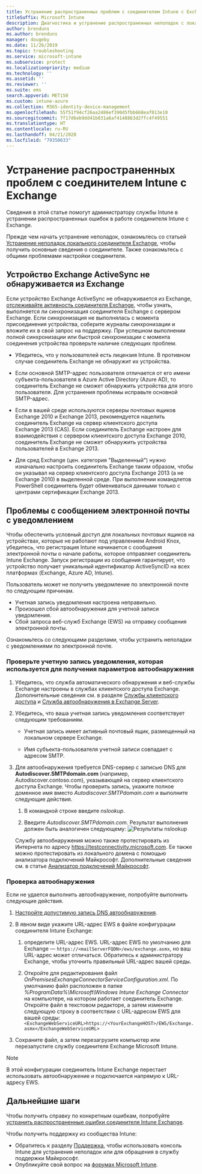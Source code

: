 ```yaml
---
title: Устранение распространенных проблем с соединителем Intune с Exchange
titleSuffix: Microsoft Intune
description: Диагностика и устранение распространенных неполадок с локальным соединителем Microsoft Intune с Exchange.
author: brenduns
ms.author: brenduns
manager: dougeby
ms.date: 11/26/2019
ms.topic: troubleshooting
ms.service: microsoft-intune
ms.subservice: protect
ms.localizationpriority: medium
ms.technology: ''
ms.assetid: ''
ms.reviewer: ''
ms.suite: ems
search.appverid: MET150
ms.custom: intune-azure
ms.collection: M365-identity-device-management
ms.openlocfilehash: 55f51f94cf26aa2486ef390d5fbb668eaf013e10
ms.sourcegitcommit: 7f17d6eb9dd41b031a6af4148863d2ffc4f49551
ms.translationtype: HT
ms.contentlocale: ru-RU
ms.lasthandoff: 04/21/2020
ms.locfileid: "79350633"
---
```

# <a name="resolve-common-problems-with-the-intune-exchange-connector"></a>Устранение распространенных проблем с соединителем Intune с Exchange
 
Сведения в этой статье помогут администратору службы Intune в устранении распространенных ошибок в работе соединителя Intune с Exchange.

Прежде чем начать устранение неполадок, ознакомьтесь со статьей [Устранение неполадок локального соединителя Exchange](troubleshoot-exchange-connector.md), чтобы получить основные сведения о соединителе. Также ознакомьтесь с общими проблемами настройки соединителя.

## <a name="an-exchange-activesync-device-isnt-discovered-from-exchange"></a>Устройство Exchange ActiveSync не обнаруживается из Exchange

Если устройство Exchange ActiveSync не обнаруживается из Exchange, [отслеживайте активность соединителя Exchange](exchange-connector-install.md#on-premises-intune-exchange-connector-high-availability-support), чтобы узнать, выполняется ли синхронизация соединителя Exchange с сервером Exchange. Если синхронизация не выполнялась с момента присоединения устройства, соберите журналы синхронизации и вложите их в свой запрос на поддержку. При успешном выполнении полной синхронизации или быстрой синхронизации с момента соединения устройства проверьте наличие следующих проблем.

- Убедитесь, что у пользователей есть лицензия Intune. В противном случае соединитель Exchange не обнаружит их устройства.

- Если основной SMTP-адрес пользователя отличается от его имени субъекта-пользователя в Azure Active Directory (Azure AD), то соединитель Exchange не сможет обнаружить устройства для этого пользователя. Для устранения проблемы исправьте основной SMTP-адрес.

- Если в вашей среде используются серверы почтовых ящиков Exchange 2010 и Exchange 2013, рекомендуется нацелить соединитель Exchange на сервер клиентского доступа Exchange 2013 (CAS). Если соединитель Exchange настроен для взаимодействия с сервером клиентского доступа Exchange 2010, соединитель Exchange не сможет обнаружить устройства пользователей в Exchange 2013.

- Для сред Exchange (цен. категория "Выделенный") нужно изначально настроить соединитель Exchange таким образом, чтобы он указывал на сервер клиентского доступа Exchange 2013 (а не Exchange 2010) в выделенной среде. При выполнении командлетов PowerShell соединитель будет обмениваться данными только с центрами сертификации Exchange 2013.

## <a name="problems-with-the-notification-email-message"></a>Проблемы с сообщением электронной почты с уведомлением

Чтобы обеспечить условный доступ для локальных почтовых ящиков на устройствах, которые не работают под управлением Android Knox, убедитесь, что регистрация Intune начинается с сообщения электронной почты о начале работы, которое отправляет соединитель Intune Exchange. Запуск регистрации из сообщения гарантирует, что устройство получает уникальный идентификатор ActiveSyncID на всех платформах (Exchange, Azure AD, Intune).

Пользователь может не получить уведомление по электронной почте по следующим причинам.

- Учетная запись уведомления настроена неправильно.
- Произошел сбой автообнаружения для учетной записи уведомления.
- Сбой запроса веб-служб Exchange (EWS) на отправку сообщения электронной почты.

Ознакомьтесь со следующими разделами, чтобы устранить неполадки с уведомлениями по электронной почте.

### <a name="check-the-notification-account-that-retrieves-autodiscover-settings"></a>Проверьте учетную запись уведомления, которая используется для получения параметров автообнаружения

1. Убедитесь, что служба автоматического обнаружения и веб-службы Exchange настроены в службах клиентского доступа Exchange. Дополнительные сведения см. в разделе [Службы клиентского доступа](https://docs.microsoft.com/Exchange/architecture/client-access/client-access) и [Служба автообнаружения в Exchange Server](https://docs.microsoft.com/Exchange/architecture/client-access/autodiscover?view=exchserver-2019).

2. Убедитесь, что ваша учетная запись уведомления соответствует следующим требованиям.

   - Учетная запись имеет активный почтовый ящик, размещенный на локальном сервере Exchange.

   - Имя субъекта-пользователя учетной записи совпадает с адресом SMTP.

3. Для автообнаружения требуется DNS-сервер с записью DNS для **Autodiscover.SMTPdomain.com** (например, Autodiscover.contoso.com), указывающей на сервер клиентского доступа Exchange. Чтобы проверить запись, укажите полное доменное имя вместо *Autodiscover.SMTPdomain.com* и выполните следующие действия.

   1. В командной строке введите *nslookup*.

   2. Введите *Autodiscover.SMTPdomain.com*. Результат выполнения должен быть аналогичен следующему: ![Результаты nslookup](./media/troubleshoot-exchange-connector-common-problems/nslookup-results.png
      )

   Службу автообнаружения можно также протестировать из Интернета по адресу https://testconnectivity.microsoft.com. Ее также можно протестировать из локального домена с помощью анализатора подключений Майкрософт. Дополнительные сведения см. в статье [Анализатор подключений Майкрософт](https://docs.microsoft.com/previous-versions/office/exchange-remote-connectivity/jj851141(v=exchg.80)).


### <a name="check-autodiscovery"></a>Проверка автообнаружения

Если не удается выполнить автообнаружение, попробуйте выполнить следующие действия.

1. [Настройте допустимую запись DNS автообнаружения](https://docs.microsoft.com/previous-versions/exchange-server/exchange-150/mt473798(v=exchg.150)).

2. В явном виде укажите URL-адрес EWS в файле конфигурации соединителя Intune Exchange:

   1. определите URL-адрес EWS. URL-адрес EWS по умолчанию для Exchange — `https://<mailServerFQDN>/ews/exchange.asmx`, но ваш URL-адрес может отличаться. Обратитесь к администратору Exchange, чтобы уточнить правильный URL-адрес вашей среды.

   2. Откройте для редактирования файл *OnPremisesExchangeConnectorServiceConfiguration.xml*. По умолчанию файл расположен в папке *%ProgramData%\Microsoft\Windows Intune Exchange Connector* на компьютере, на котором работает соединитель Exchange. Откройте файл в текстовом редакторе, а затем измените следующую строку в соответствии с URL-адресом EWS для вашей среды: `<ExchangeWebServiceURL>https://<YourExchangeHOST>/EWS/Exchange.asmx</ExchangeWebServiceURL>`

3. Сохраните файл, а затем перезагрузите компьютер или перезапустите службу соединителя Exchange Microsoft Intune.

>[!NOTE]
> В этой конфигурации соединитель Intune Exchange перестает использовать автообнаружение и подключается напрямую к URL-адресу EWS.

## <a name="next-steps"></a>Дальнейшие шаги

Чтобы получить справку по конкретным ошибкам, попробуйте [устранить распространенные ошибки соединителя Intune Exchange](troubleshoot-exchange-connector-common-errors.md).

Чтобы получить поддержку из сообщества Intune:

- Обратитесь к разделу [Поддержка](../fundamentals/get-support.md), чтобы использовать консоль Intune для устранения неполадок или для обращения в службу поддержки Майкрософт.
- Опубликуйте свой вопрос на [форумах Microsoft Intune](https://social.technet.microsoft.com/Forums/home?forum=microsoftintuneprod).